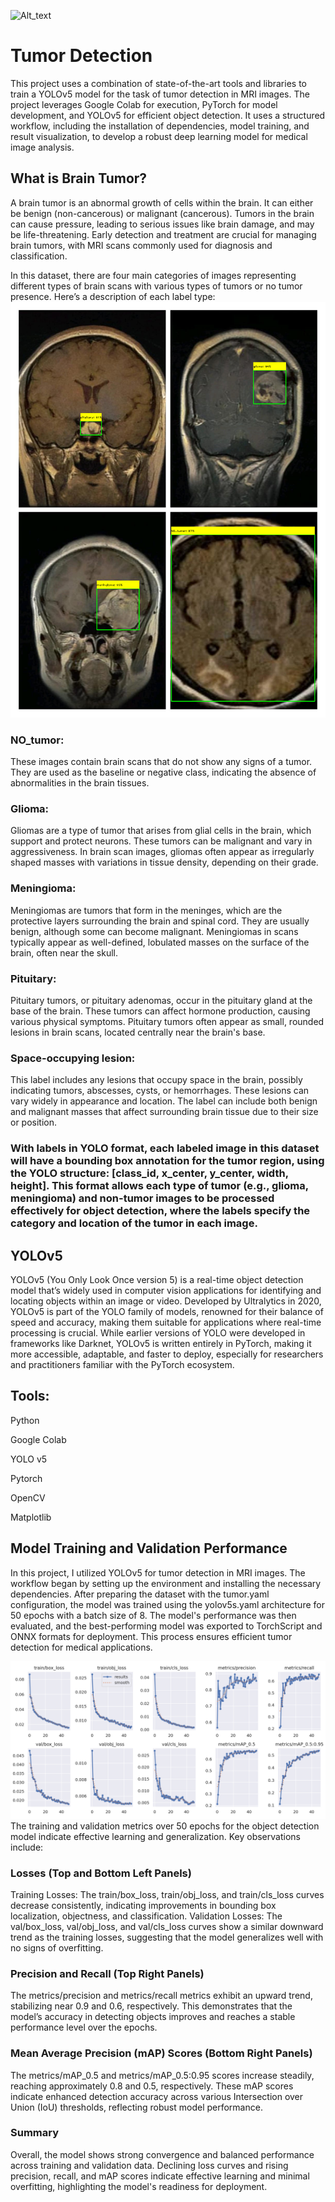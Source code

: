 ![Alt_text](https://encrypted-tbn0.gstatic.com/images?q=tbn:ANd9GcSMTtF9kjQ29-kJ6Gcw6owYv7Z-I8KVhBrxJg&s)

# Tumor Detection

This project uses a combination of state-of-the-art tools and libraries to train a YOLOv5 model for the task of tumor detection in MRI images. The project leverages Google Colab for execution, PyTorch for model development, and YOLOv5 for efficient object detection. It uses a structured workflow, including the installation of dependencies, model training, and result visualization, to develop a robust deep learning model for medical image analysis.


## What is Brain Tumor? 
A brain tumor is an abnormal growth of cells within the brain. It can either be benign (non-cancerous) or malignant (cancerous). Tumors in the brain can cause pressure, leading to serious issues like brain damage, and may be life-threatening. Early detection and treatment are crucial for managing brain tumors, with MRI scans commonly used for diagnosis and classification.

In this dataset, there are four main categories of images representing different types of brain scans with various types of tumors or no tumor presence. Here’s a description of each label type:
![Alt_text](Brain_tumor_detect.png)
### NO_tumor:

These images contain brain scans that do not show any signs of a tumor. They are used as the baseline or negative class, indicating the absence of abnormalities in the brain tissues.

### Glioma:

Gliomas are a type of tumor that arises from glial cells in the brain, which support and protect neurons. These tumors can be malignant and vary in aggressiveness. In brain scan images, gliomas often appear as irregularly shaped masses with variations in tissue density, depending on their grade.

### Meningioma:

Meningiomas are tumors that form in the meninges, which are the protective layers surrounding the brain and spinal cord. They are usually benign, although some can become malignant. Meningiomas in scans typically appear as well-defined, lobulated masses on the surface of the brain, often near the skull.

### Pituitary:

Pituitary tumors, or pituitary adenomas, occur in the pituitary gland at the base of the brain. These tumors can affect hormone production, causing various physical symptoms. Pituitary tumors often appear as small, rounded lesions in brain scans, located centrally near the brain's base.

### Space-occupying lesion:

This label includes any lesions that occupy space in the brain, possibly indicating tumors, abscesses, cysts, or hemorrhages. These lesions can vary widely in appearance and location. The label can include both benign and malignant masses that affect surrounding brain tissue due to their size or position.

### With labels in YOLO format, each labeled image in this dataset will have a bounding box annotation for the tumor region, using the YOLO structure: [class_id, x_center, y_center, width, height]. This format allows each type of tumor (e.g., glioma, meningioma) and non-tumor images to be processed effectively for object detection, where the labels specify the category and location of the tumor in each image.

## YOLOv5

YOLOv5 (You Only Look Once version 5) is a real-time object detection model that’s widely used in computer vision applications for identifying and locating objects within an image or video. Developed by Ultralytics in 2020, YOLOv5 is part of the YOLO family of models, renowned for their balance of speed and accuracy, making them suitable for applications where real-time processing is crucial. While earlier versions of YOLO were developed in frameworks like Darknet, YOLOv5 is written entirely in PyTorch, making it more accessible, adaptable, and faster to deploy, especially for researchers and practitioners familiar with the PyTorch ecosystem. 
## Tools:
Python

Google Colab

YOLO v5

Pytorch

OpenCV

Matplotlib

## Model Training and Validation Performance

In this project, I utilized YOLOv5 for tumor detection in MRI images. The workflow began by setting up the environment and installing the necessary dependencies. After preparing the dataset with the tumor.yaml configuration, the model was trained using the yolov5s.yaml architecture for 50 epochs with a batch size of 8. The model's performance was then evaluated, and the best-performing model was exported to TorchScript and ONNX formats for deployment. This process ensures efficient tumor detection for medical applications.

![Alt text](results.png)
The training and validation metrics over 50 epochs for the object detection model indicate effective learning and generalization. Key observations include:

### Losses (Top and Bottom Left Panels)
Training Losses: The train/box_loss, train/obj_loss, and train/cls_loss curves decrease consistently, indicating improvements in bounding box localization, objectness, and classification.
Validation Losses: The val/box_loss, val/obj_loss, and val/cls_loss curves show a similar downward trend as the training losses, suggesting that the model generalizes well with no signs of overfitting.

### Precision and Recall (Top Right Panels)
The metrics/precision and metrics/recall metrics exhibit an upward trend, stabilizing near 0.9 and 0.6, respectively. This demonstrates that the model’s accuracy in detecting objects improves and reaches a stable performance level over the epochs.

### Mean Average Precision (mAP) Scores (Bottom Right Panels)
The metrics/mAP_0.5 and metrics/mAP_0.5:0.95 scores increase steadily, reaching approximately 0.8 and 0.5, respectively. These mAP scores indicate enhanced detection accuracy across various Intersection over Union (IoU) thresholds, reflecting robust model performance.

### Summary
Overall, the model shows strong convergence and balanced performance across training and validation data. Declining loss curves and rising precision, recall, and mAP scores indicate effective learning and minimal overfitting, highlighting the model's readiness for deployment.







